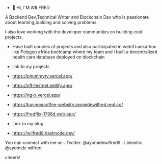 
- 👋 Hi, I'M WILFRED 

A Backend Dev,Technical Writer and Blockchain Dev who is passionate about learning,building and solving problems.

I also love working with the developer communities on building cool projects.


- Have built couples of projects and also participated in web3 hackathon like Polygon africa bootcamp where my team and i built a decentralized health care database deployed on blockchain
- link to my projects
-  https://phummyty.vercel.app/
-  https://nft-testnet.netlify.app/
-  https://ng-x.vercel.app/
-  https://buymeacoffee-website.ayomidewilfred.repl.co/
-  https://fredflix-1796d.web.app/

- Link to my blog 
- https://wilfred9.hashnode.dev/

You can connect with me on 
. Twitter: @ayomidewilfred9
. Linkedin: @ayomide wilfred


cheers!

